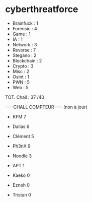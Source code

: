# cyberthreatforce


* Brainfuck : 1
* Forensic : 4
* Game : 1
* IA : 1
* Network : 3
* Reverse : 7
* Stegano : 2 
* Blockchain : 2
* Crypto : 3
* Misc : 2
* Osint : 1
* PWN : 5
* Web : 5

TOT. Chall : 37 /40 


----CHALL COMPTEUR---- (non à jour)

* KFM 	7
* Dallas 	6
* Clément 5
* Ph3nX   9
* Noodle 	3
* APT 	1

* Kaeko	0
* Ezneh	0
* Tristan	0
